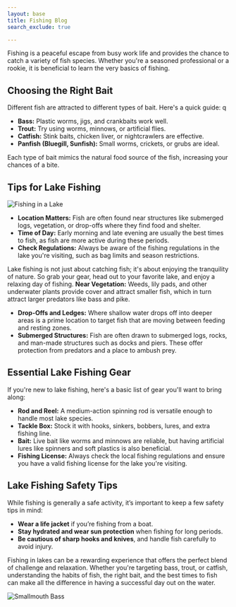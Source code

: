 ```yaml
---
layout: base 
title: Fishing Blog
search_exclude: true

---
```

Fishing is a peaceful escape from busy work life and provides the chance to catch a variety of fish species. Whether you're a seasoned professional or a rookie, it is beneficial to learn the very basics of fishing.

## Choosing the Right Bait

Different fish are attracted to different types of bait. Here's a quick guide:
q
- **Bass:** Plastic worms, jigs, and crankbaits work well.
- **Trout:** Try using worms, minnows, or artificial flies.
- **Catfish:** Stink baits, chicken liver, or nightcrawlers are effective.
- **Panfish (Bluegill, Sunfish):** Small worms, crickets, or grubs are ideal.

Each type of bait mimics the natural food source of the fish, increasing your chances of a bite.

## Tips for Lake Fishing

![Fishing in a Lake](https://lh3.googleusercontent.com/proxy/1hDQGldf1HzjFrKXXHrg7S5GGqmSoXhYKrwc0QB61R4BCW2cI4sUlh9H6raV0mrkaq1WHbWCyM5e0_h4sk7Qu-1R2cE_ySn_Nrx4Pidx2JEcp12o1Lc5Dq1ryhDmsdqGGnxCSRCwLjGl_WS98XySX0obwK9vGSFYX7DxaGqlS-SgMasM56sFHhV_rsG567VdcAALAI50LhR9mNXw)

- **Location Matters:** Fish are often found near structures like submerged logs, vegetation, or drop-offs where they find food and shelter.
- **Time of Day:** Early morning and late evening are usually the best times to fish, as fish are more active during these periods.
- **Check Regulations:** Always be aware of the fishing regulations in the lake you're visiting, such as bag limits and season restrictions.

Lake fishing is not just about catching fish; it's about enjoying the tranquility of nature. So grab your gear, head out to your favorite lake, and enjoy a relaxing day of fishing.
**Near Vegetation:** Weeds, lily pads, and other underwater plants provide cover and attract smaller fish, which in turn attract larger predators like bass and pike.
- **Drop-Offs and Ledges:** Where shallow water drops off into deeper areas is a prime location to target fish that are moving between feeding and resting zones.
- **Submerged Structures:** Fish are often drawn to submerged logs, rocks, and man-made structures such as docks and piers. These offer protection from predators and a place to ambush prey.

## Essential Lake Fishing Gear

If you're new to lake fishing, here's a basic list of gear you'll want to bring along:

- **Rod and Reel:** A medium-action spinning rod is versatile enough to handle most lake species.
- **Tackle Box:** Stock it with hooks, sinkers, bobbers, lures, and extra fishing line.
- **Bait:** Live bait like worms and minnows are reliable, but having artificial lures like spinners and soft plastics is also beneficial.
- **Fishing License:** Always check the local fishing regulations and ensure you have a valid fishing license for the lake you're visiting.

## Lake Fishing Safety Tips

While fishing is generally a safe activity, it’s important to keep a few safety tips in mind:

- **Wear a life jacket** if you’re fishing from a boat.
- **Stay hydrated and wear sun protection** when fishing for long periods.
- **Be cautious of sharp hooks and knives**, and handle fish carefully to avoid injury.

Fishing in lakes can be a rewarding experience that offers the perfect blend of challenge and relaxation. Whether you're targeting bass, trout, or catfish, understanding the habits of fish, the right bait, and the best times to fish can make all the difference in having a successful day out on the water.

![Smallmouth Bass](https://upload.wikimedia.org/wikipedia/commons/thumb/d/d0/Smallmouth_bass.png/800px-Smallmouth_bass.png)
